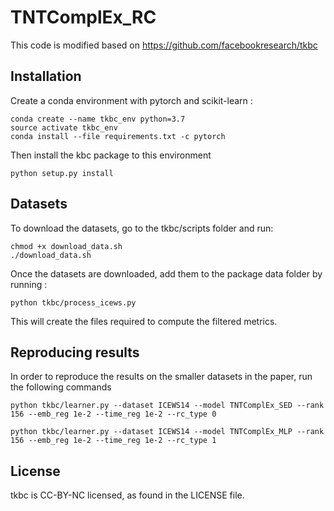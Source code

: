 # TNTComplEx_RC
This code is modified based on https://github.com/facebookresearch/tkbc

## Installation
Create a conda environment with pytorch and scikit-learn :
```
conda create --name tkbc_env python=3.7
source activate tkbc_env
conda install --file requirements.txt -c pytorch
```

Then install the kbc package to this environment
```
python setup.py install
```

## Datasets

To download the datasets, go to the tkbc/scripts folder and run:
```
chmod +x download_data.sh
./download_data.sh
```

Once the datasets are downloaded, add them to the package data folder by running :
```
python tkbc/process_icews.py
```

This will create the files required to compute the filtered metrics.

## Reproducing results

In order to reproduce the results on the smaller datasets in the paper, run the following commands

```
python tkbc/learner.py --dataset ICEWS14 --model TNTComplEx_SED --rank 156 --emb_reg 1e-2 --time_reg 1e-2 --rc_type 0

python tkbc/learner.py --dataset ICEWS14 --model TNTComplEx_MLP --rank 156 --emb_reg 1e-2 --time_reg 1e-2 --rc_type 1
```




## License
tkbc is CC-BY-NC licensed, as found in the LICENSE file.
